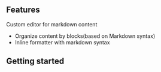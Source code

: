 ## Features

Custom editor for markdown content

- Organize content by blocks(based on Markdown syntax)
- Inline formatter with markdown syntax

## Getting started


